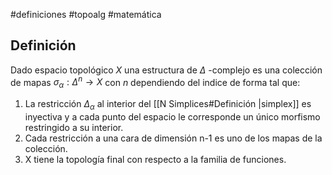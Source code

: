 
#definiciones #topoalg #matemática
## Definición

Dado espacio topológico $X$ una estructura de $\Delta$ -complejo es una colección de mapas $\sigma_\alpha : \Delta^n \rightarrow X$ con $n$ dependiendo del indice de forma tal que:

1. La restricción $\Delta_\alpha$ al interior del [[N Simplices#Definición |simplex]] es inyectiva y a cada punto del espacio le corresponde un único morfismo restringido a su interior. 
2. Cada restricción a una cara de dimensión n-1 es uno de los mapas de la colección.
3. X tiene la topología final con respecto a la familia de funciones.
